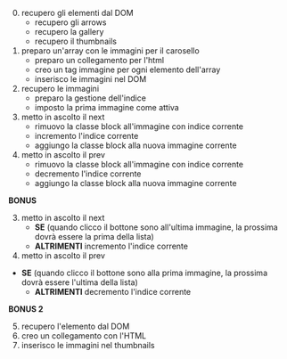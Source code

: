 0. recupero gli elementi dal DOM
   - recupero gli arrows
   - recupero la gallery
   - recupero il thumbnails
1. preparo un'array con le immagini per il carosello
   - preparo un collegamento per l'html
   - creo un tag immagine per ogni elemento dell'array
   - inserisco le immagini nel DOM
2. recupero le immagini
   - preparo la gestione dell'indice
   - imposto la prima immagine come attiva
3. metto in ascolto il next
   - rimuovo la classe block all'immagine con indice corrente
   - incremento l'indice corrente
   - aggiungo la classe block alla nuova immagine corrente
4. metto in ascolto il prev
   - rimuovo la classe block all'immagine con indice corrente
   - decremento l'indice corrente
   - aggiungo la classe block alla nuova immagine corrente

**BONUS**

3. metto in ascolto il next
   - **SE** (quando clicco il bottone sono all'ultima immagine, la prossima dovrà essere la prima della lista)
   - **ALTRIMENTI** incremento l'indice corrente
4. metto in ascolto il prev

- **SE** (quando clicco il bottone sono alla prima immagine, la prossima dovrà essere l'ultima della lista)
  - **ALTRIMENTI** decremento l'indice corrente

**BONUS 2**

5. recupero l'elemento dal DOM
6. creo un collegamento con l'HTML
7. inserisco le immagini nel thumbnails

